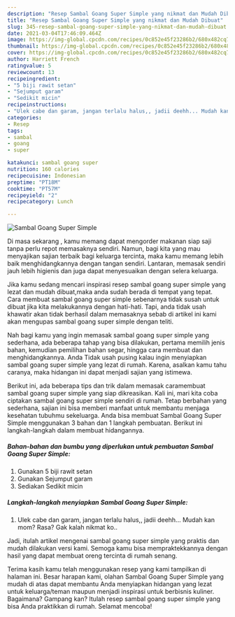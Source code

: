 ```yaml
---
description: "Resep Sambal Goang Super Simple yang nikmat dan Mudah Dibuat"
title: "Resep Sambal Goang Super Simple yang nikmat dan Mudah Dibuat"
slug: 345-resep-sambal-goang-super-simple-yang-nikmat-dan-mudah-dibuat
date: 2021-03-04T17:46:09.464Z
image: https://img-global.cpcdn.com/recipes/0c852e45f23286b2/680x482cq70/sambal-goang-super-simple-foto-resep-utama.jpg
thumbnail: https://img-global.cpcdn.com/recipes/0c852e45f23286b2/680x482cq70/sambal-goang-super-simple-foto-resep-utama.jpg
cover: https://img-global.cpcdn.com/recipes/0c852e45f23286b2/680x482cq70/sambal-goang-super-simple-foto-resep-utama.jpg
author: Harriett French
ratingvalue: 5
reviewcount: 13
recipeingredient:
- "5 biji rawit setan"
- "Sejumput garam"
- "Sedikit micin"
recipeinstructions:
- "Ulek cabe dan garam, jangan terlalu halus,, jadii deehh... Mudah kan mom? Rasa? Gak kalah nikmat ko.."
categories:
- Resep
tags:
- sambal
- goang
- super

katakunci: sambal goang super 
nutrition: 160 calories
recipecuisine: Indonesian
preptime: "PT18M"
cooktime: "PT57M"
recipeyield: "2"
recipecategory: Lunch

---
```



![Sambal Goang Super Simple](https://img-global.cpcdn.com/recipes/0c852e45f23286b2/680x482cq70/sambal-goang-super-simple-foto-resep-utama.jpg)

Di masa  sekarang , kamu memang dapat mengorder makanan siap saji tanpa perlu repot memasaknya sendiri. Namun, bagi kita yang mau menyajikan sajian terbaik bagi keluarga tercinta, maka kamu memang lebih baik menghidangkannya dengan tangan sendiri. Lantaran, memasak sendiri jauh lebih higienis dan juga dapat menyesuaikan dengan selera keluarga.

Jika kamu sedang mencari inspirasi resep sambal goang super simple yang lezat dan mudah dibuat,maka anda sudah berada di tempat yang tepat. Cara membuat sambal goang super simple  sebenarnya tidak susah untuk dibuat jika kita melakukannya dengan hati-hati. Tapi, anda tidak usah khawatir akan tidak berhasil dalam memasaknya 
sebab di artikel ini kami akan mengupas sambal goang super simple dengan teliti.  



Nah bagi kamu yang ingin memasak sambal goang super simple yang sederhana, ada beberapa tahap yang bisa dilakukan, pertama memilih jenis bahan, kemudian pemilihan bahan segar, hingga cara membuat dan menghidangkannya. Anda Tidak usah pusing kalau ingin menyiapkan sambal goang super simple yang lezat di rumah. Karena, asalkan kamu  tahu caranya, maka hidangan ini dapat menjadi sajian yang istimewa.

Berikut ini, ada beberapa tips dan trik dalam memasak caramembuat sambal goang super simple yang siap dikreasikan. Kali ini, mari kita coba ciptakan sambal goang super simple sendiri di rumah. Tetap berbahan yang sederhana, sajian ini bisa memberi manfaat untuk membantu menjaga kesehatan tubuhmu sekeluarga. Anda bisa membuat Sambal Goang Super Simple menggunakan 3 bahan dan 1 langkah pembuatan. Berikut ini langkah-langkah dalam membuat hidangannya.

<!--inarticleads1-->

##### Bahan-bahan dan bumbu yang diperlukan untuk pembuatan Sambal Goang Super Simple:

1. Gunakan 5 biji rawit setan
1. Gunakan Sejumput garam
1. Sediakan Sedikit micin




<!--inarticleads2-->

##### Langkah-langkah menyiapkan Sambal Goang Super Simple:

1. Ulek cabe dan garam, jangan terlalu halus,, jadii deehh... Mudah kan mom? Rasa? Gak kalah nikmat ko..




Jadi, itulah artikel mengenai  sambal goang super simple  yang praktis dan mudah dilakukan versi kami. Semoga kamu bisa mempraktekkannya dengan hasil yang dapat membuat oreng tercinta di rumah senang. 

Terima kasih kamu telah menggunakan resep yang kami tampilkan di halaman ini. Besar harapan kami, olahan  Sambal Goang Super Simple yang mudah di atas dapat membantu Anda menyiapkan hidangan yang lezat untuk keluarga/teman maupun menjadi inspirasi untuk berbisnis kuliner. Bagaimana? Gampang kan? Itulah resep sambal goang super simple yang bisa Anda praktikkan di rumah. Selamat mencoba!

